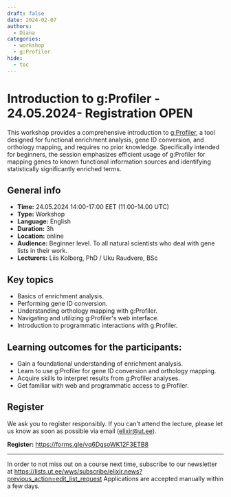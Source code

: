 ```yaml
---
draft: false
date: 2024-02-07
authors:
  - Diana
categories:
  - workshop
  - g:Profiler
hide:
  - toc
---
```


# Introduction to g:Profiler - 24.05.2024-  Registration OPEN

This workshop provides a comprehensive introduction to [g:Profiler](https://biit.cs.ut.ee/gprofiler/gost), a tool designed for functional enrichment analysis, gene ID conversion, and orthology mapping, and requires no prior knowledge. Specifically intended for beginners, the session emphasizes efficient usage of g:Profiler for mapping genes to known functional information sources and identifying statistically significantly enriched terms.

<!-- more -->
## General info 

* __Time:__ 24.05.2024 14:00-17:00 EET (11:00-14.00 UTC)
* __Type:__ Workshop
* __Language:__ English
* __Duration:__ 3h
* __Location:__ online
* __Audience:__ Beginner level. To all natural scientists who deal with gene lists in their work.
* __Lecturers:__  Liis Kolberg, PhD / Uku Raudvere, BSc



## Key topics

* Basics of enrichment analysis.
* Performing gene ID conversion.
* Understanding orthology mapping with g:Profiler.
* Navigating and utilizing g:Profiler's web interface.
* Introduction to programmatic interactions with g:Profiler.

## Learning outcomes for the participants:

* Gain a foundational understanding of enrichment analysis.
* Learn to use g:Profiler for gene ID conversion and orthology mapping.
* Acquire skills to interpret results from g:Profiler analyses.
* Get familiar with web and programmatic access to g:Profiler.

## Register

We ask you to register responsibly. If you can't attend the lecture, please let us know as soon as possible via email (elixir@ut.ee).

__Register:__   https://forms.gle/vq6DgsoWK12F3ETB8  

---

In order to not miss out on a course next time, subscribe to our newsletter at  https://lists.ut.ee/wws/subscribe/elixir.news?previous_action=edit_list_request
Applications are accepted manually within a few days. 
